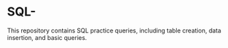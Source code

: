# SQL-
This repository contains SQL practice queries, including table creation, data insertion, and basic queries.

